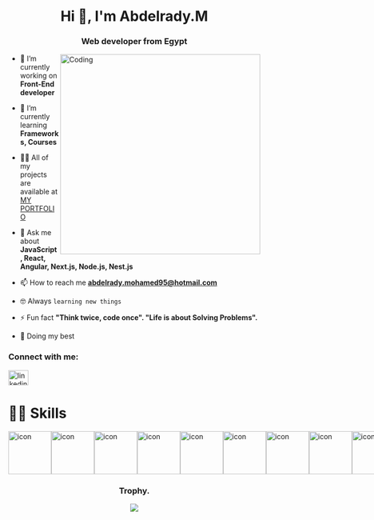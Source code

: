 <h1 align="center">Hi 👋, I'm Abdelrady.M</h1>
<h3 align="center">Web developer from Egypt</h3>
<img align="right" alt="Coding" width="400"
    src="https://cdn.dribbble.com/users/1162077/screenshots/3848914/programmer.gif">

- 🔭 I’m currently working on **Front-End developer**

- 🌱 I’m currently learning **Frameworks, Courses**


- 👨‍💻 All of my projects are available at <a href="https://abdelrady-portfolio.vercel.app" rel="nofollow">MY PORTFOLIO</a>



- 💬 Ask me about **JavaScript, React, Angular, Next.js, Node.js, Nest.js**

- 📫 How to reach me **abdelrady.mohamed95@hotmail.com**

- 🤓 Always <code>learning new things</code>
- ⚡ Fun fact **"Think twice, code once". "Life is about Solving Problems".**
- 🐼 Doing my best

<h3 align="left">Connect with me:</h3>
<p align="left">
<a href="https://www.linkedin.com/in/abdelrady-mohamed/" target="blank"><img align="center" src="https://raw.githubusercontent.com/rahuldkjain/github-profile-readme-generator/master/src/images/icons/Social/linked-in-alt.svg" alt="linkedin" height="30" width="40" /></a>
</p>


# 🤹‍♀️ Skills

<div style="display: flex; align-items: flex-start;"><img src="https://techstack-generator.vercel.app/js-icon.svg" alt="icon" width="86" height="86" /><img src="https://techstack-generator.vercel.app/ts-icon.svg" alt="icon" width="86" height="86" /><img src="https://techstack-generator.vercel.app/react-icon.svg" alt="icon" width="86" height="86" /><img src="https://techstack-generator.vercel.app/redux-icon.svg" alt="icon" width="86" height="86" /><img src="https://techstack-generator.vercel.app/sass-icon.svg" alt="icon" width="86" height="86" /><img src="https://techstack-generator.vercel.app/webpack-icon.svg" alt="icon" width="86" height="86" /><img src="https://techstack-generator.vercel.app/gatsby-icon.svg" alt="icon" width="86" height="86" /><img src="https://techstack-generator.vercel.app/jest-icon.svg" alt="icon" width="86" height="86" /><img src="https://techstack-generator.vercel.app/eslint-icon.svg" alt="icon" width="86" height="86" /><img src="https://techstack-generator.vercel.app/github-icon.svg" alt="icon" width="86" height="86" /><img src="https://techstack-generator.vercel.app/docker-icon.svg" alt="icon" width="86" height="86" /><img src="https://techstack-generator.vercel.app/aws-icon.svg" alt="icon" width="86" height="86" /><img src="https://techstack-generator.vercel.app/restapi-icon.svg" alt="icon" width="86" height="86" /></div>

<div align="center">
  
  ### Trophy.
  
  <img src="https://github-profile-trophy.vercel.app/?username=abdelrady-m&theme=gruvbox&title=Stars,Followers,Commits,PullRequest,Issues,Repositories" />
</div>
